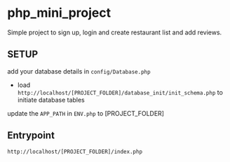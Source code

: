 # php_mini_project
Simple project to sign up, login and create restaurant list and add reviews.

## SETUP
add your database details in `config/Database.php` 
- load `http://localhost/[PROJECT_FOLDER]/database_init/init_schema.php` to initiate database tables

update the `APP_PATH` in `ENV.php` to [PROJECT_FOLDER]

## Entrypoint
`http://localhost/[PROJECT_FOLDER]/index.php`